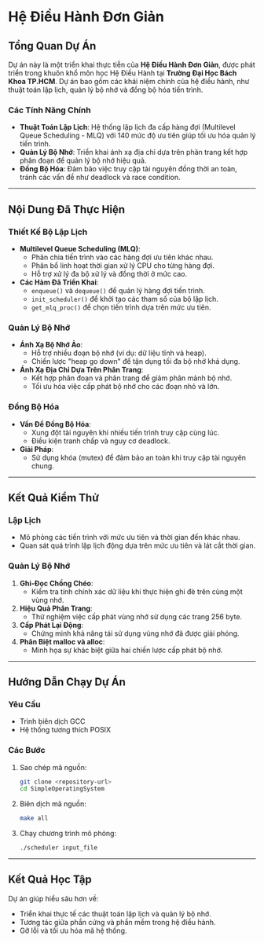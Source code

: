 # Hệ Điều Hành Đơn Giản

## Tổng Quan Dự Án
Dự án này là một triển khai thực tiễn của **Hệ Điều Hành Đơn Giản**, được phát triển trong khuôn khổ môn học Hệ Điều Hành tại **Trường Đại Học Bách Khoa TP.HCM**. Dự án bao gồm các khái niệm chính của hệ điều hành, như thuật toán lập lịch, quản lý bộ nhớ và đồng bộ hóa tiến trình.

### Các Tính Năng Chính
- **Thuật Toán Lập Lịch**: Hệ thống lập lịch đa cấp hàng đợi (Multilevel Queue Scheduling - MLQ) với 140 mức độ ưu tiên giúp tối ưu hóa quản lý tiến trình.
- **Quản Lý Bộ Nhớ**: Triển khai ánh xạ địa chỉ dựa trên phân trang kết hợp phân đoạn để quản lý bộ nhớ hiệu quả.
- **Đồng Bộ Hóa**: Đảm bảo việc truy cập tài nguyên đồng thời an toàn, tránh các vấn đề như deadlock và race condition.

---

## Nội Dung Đã Thực Hiện
### Thiết Kế Bộ Lập Lịch
- **Multilevel Queue Scheduling (MLQ)**:
  - Phân chia tiến trình vào các hàng đợi ưu tiên khác nhau.
  - Phân bổ linh hoạt thời gian xử lý CPU cho từng hàng đợi.
  - Hỗ trợ xử lý đa bộ xử lý và đồng thời ở mức cao.
- **Các Hàm Đã Triển Khai**:
  - `enqueue()` và `dequeue()` để quản lý hàng đợi tiến trình.
  - `init_scheduler()` để khởi tạo các tham số của bộ lập lịch.
  - `get_mlq_proc()` để chọn tiến trình dựa trên mức ưu tiên.

### Quản Lý Bộ Nhớ
- **Ánh Xạ Bộ Nhớ Ảo**:
  - Hỗ trợ nhiều đoạn bộ nhớ (ví dụ: dữ liệu tĩnh và heap).
  - Chiến lược "heap go down" để tận dụng tối đa bộ nhớ khả dụng.
- **Ánh Xạ Địa Chỉ Dựa Trên Phân Trang**:
  - Kết hợp phân đoạn và phân trang để giảm phân mảnh bộ nhớ.
  - Tối ưu hóa việc cấp phát bộ nhớ cho các đoạn nhỏ và lớn.

### Đồng Bộ Hóa
- **Vấn Đề Đồng Bộ Hóa**:
  - Xung đột tài nguyên khi nhiều tiến trình truy cập cùng lúc.
  - Điều kiện tranh chấp và nguy cơ deadlock.
- **Giải Pháp**:
  - Sử dụng khóa (mutex) để đảm bảo an toàn khi truy cập tài nguyên chung.

---

## Kết Quả Kiểm Thử
### Lập Lịch
- Mô phỏng các tiến trình với mức ưu tiên và thời gian đến khác nhau.
- Quan sát quá trình lập lịch động dựa trên mức ưu tiên và lát cắt thời gian.

### Quản Lý Bộ Nhớ
1. **Ghi-Đọc Chồng Chéo**:
   - Kiểm tra tính chính xác dữ liệu khi thực hiện ghi đè trên cùng một vùng nhớ.
2. **Hiệu Quả Phân Trang**:
   - Thử nghiệm việc cấp phát vùng nhớ sử dụng các trang 256 byte.
3. **Cấp Phát Lại Động**:
   - Chứng minh khả năng tái sử dụng vùng nhớ đã được giải phóng.
4. **Phân Biệt malloc và alloc**:
   - Minh họa sự khác biệt giữa hai chiến lược cấp phát bộ nhớ.

---

## Hướng Dẫn Chạy Dự Án
### Yêu Cầu
- Trình biên dịch GCC
- Hệ thống tương thích POSIX

### Các Bước
1. Sao chép mã nguồn:
   ```bash
   git clone <repository-url>
   cd SimpleOperatingSystem
   ```
2. Biên dịch mã nguồn:
   ```bash
   make all
   ```
3. Chạy chương trình mô phỏng:
   ```bash
   ./scheduler input_file
   ```

---

## Kết Quả Học Tập
Dự án giúp hiểu sâu hơn về:
- Triển khai thực tế các thuật toán lập lịch và quản lý bộ nhớ.
- Tương tác giữa phần cứng và phần mềm trong hệ điều hành.
- Gỡ lỗi và tối ưu hóa mã hệ thống.

